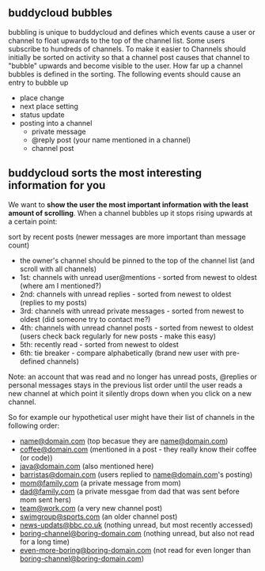 buddycloud bubbles
------------------

bubbling is unique to buddycloud and defines which events cause a user
or channel to float upwards to the top of the channel list. Some users
subscribe to hundreds of channels. To make it easier to Channels should
initially be sorted on activity so that a channel post causes that
channel to "bubble" upwards and become visible to the user. How far up a
channel bubbles is defined in the sorting. The following events should
cause an entry to bubble up

-   place change
-   next place setting
-   status update
-   posting into a channel
    -   private message
    -   @reply post (your name mentioned in a channel)
    -   channel post

buddycloud sorts the most interesting information for you
---------------------------------------------------------

We want to **show the user the most important information with the least
amount of scrolling**. When a channel bubbles up it stops rising upwards
at a certain point:

sort by recent posts (newer messages are more important than message
count)

-   the owner's channel should be pinned to the top of the channel list
    (and scroll with all channels)
-   1st: channels with unread user@mentions - sorted from newest to oldest (where am I mentioned?)
-   2nd: channels with unread replies - sorted from newest to oldest (replies to my posts)
-   3rd: channels with unread private messages - sorted from newest to oldest (did someone try to contact me?)
-   4th: channels with unread channel posts - sorted from newest to oldest (users check back regularly for new posts - make this easy)
-   5th: recently read - sorted from newest to oldest
-   6th: tie breaker - compare alphabetically (brand new user with pre-defined channels)

Note: an account that was read and no longer has unread posts, @replies
or personal messages stays in the previous list order until the user
reads a new channel at which point it silently drops down when you click
on a new channel.

So for example our hypothetical user might have their list of channels
in the following order:

-   name@domain.com (top becasue they are name@domain.com)
-   coffee@domain.com (mentioned in a post - they really know their
    coffee (or code))
-   java@domain.com (also mentioned here)
-   barristas@domain.com (users replied to name@domain.com's posting)
-   mom@family.com (a private message from mom)
-   dad@family.com (a private messgae from dad that was sent before mom
    sent hers)
-   team@work.com (a very new channel post)
-   swimgroup@sports.com (an older channel post)
-   news-updats@bbc.co.uk (nothing unread, but most recently accessed)
-   boring-channel@boring-domain.com (nothing unread, but also not read
    for a long time)
-   even-more-boring@boring-domain.com (not read for even longer than
    boring-channel@boring-domain.com)

